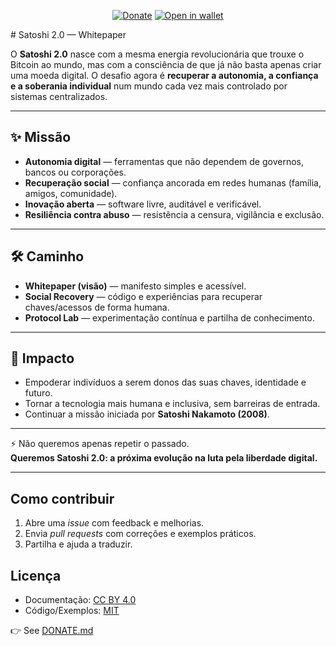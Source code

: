 ﻿<p align="center">
  <a href="DONATE.md"><img alt="Donate" src="https://img.shields.io/badge/Donate-Bitcoin-orange?style=flat-square"></a>
  <a href="bitcoin:bc1qpyukknh3zqdpwqv7dwn5dqxysc8kt8fsqu80xv"><img alt="Open in wallet" src="https://img.shields.io/badge/Open_in_wallet-bc1q...-black?style=flat-square"></a>
</p>
# Satoshi 2.0 — Whitepaper

O **Satoshi 2.0** nasce com a mesma energia revolucionária que trouxe o Bitcoin ao mundo, mas com a consciência de que já não basta apenas criar uma moeda digital.
O desafio agora é **recuperar a autonomia, a confiança e a soberania individual** num mundo cada vez mais controlado por sistemas centralizados.

---

## ✨ Missão
- **Autonomia digital** — ferramentas que não dependem de governos, bancos ou corporações.
- **Recuperação social** — confiança ancorada em redes humanas (família, amigos, comunidade).
- **Inovação aberta** — software livre, auditável e verificável.
- **Resiliência contra abuso** — resistência a censura, vigilância e exclusão.

---

## 🛠️ Caminho
- **Whitepaper (visão)** — manifesto simples e acessível.
- **Social Recovery** — código e experiências para recuperar chaves/acessos de forma humana.
- **Protocol Lab** — experimentação contínua e partilha de conhecimento.

---

## 🌱 Impacto
- Empoderar indivíduos a serem donos das suas chaves, identidade e futuro.
- Tornar a tecnologia mais humana e inclusiva, sem barreiras de entrada.
- Continuar a missão iniciada por **Satoshi Nakamoto (2008)**.

---

⚡ Não queremos apenas repetir o passado.  
**Queremos Satoshi 2.0: a próxima evolução na luta pela liberdade digital.**

---

## Como contribuir
1. Abre uma *issue* com feedback e melhorias.
2. Envia *pull requests* com correções e exemplos práticos.
3. Partilha e ajuda a traduzir.

## Licença
- Documentação: [CC BY 4.0](https://creativecommons.org/licenses/by/4.0/)
- Código/Exemplos: [MIT](https://opensource.org/licenses/MIT)


👉 See [DONATE.md](DONATE.md)

